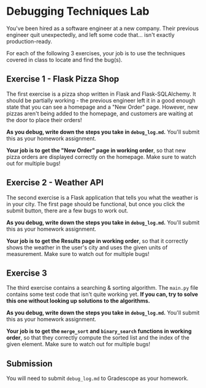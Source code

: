 # Debugging Techniques Lab

You've been hired as a software engineer at a new company. Their previous engineer quit unexpectedly, and left some code that... isn't exactly production-ready.

For each of the following 3 exercises, your job is to use the techniques covered in class to locate and find the bug(s). 

## Exercise 1 - Flask Pizza Shop

The first exercise is a pizza shop written in Flask and Flask-SQLAlchemy. It should be partially working - the previous engineer left it in a good enough state that you can see a homepage and a "New Order" page. However, new pizzas aren't being added to the homepage, and customers are waiting at the door to place their orders!

**As you debug, write down the steps you take in `debug_log.md`.** You'll submit this as your homework assignment.

**Your job is to get the "New Order" page in working order**, so that new pizza orders are displayed correctly on the homepage. Make sure to watch out for multiple bugs!

## Exercise 2 - Weather API

The second exercise is a Flask application that tells you what the weather is in your city. The first page should be functional, but once you click the submit button, there are a few bugs to work out.

**As you debug, write down the steps you take in `debug_log.md`.** You'll submit this as your homework assignment.

**Your job is to get the Results page in working order**, so that it correctly shows the weather in the user's city and uses the given units of measurement. Make sure to watch out for multiple bugs!

## Exercise 3

The third exercise contains a searching & sorting algorithm. The `main.py` file contains some test code that isn't quite working yet. **If you can, try to solve this one without looking up solutions to the algorithms.** 

**As you debug, write down the steps you take in `debug_log.md`.** You'll submit this as your homework assignment.

**Your job is to get the `merge_sort` and `binary_search` functions in working order**, so that they correctly compute the sorted list and the index of the given element. Make sure to watch out for multiple bugs!

## Submission

You will need to submit `debug_log.md` to Gradescope as your homework.